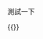 測試一下

{{<gallery
    globalMatch="sketch/*"
    sortOrder="asc"
    rowHeight="150"
    margins="5"
    thumbnailResizeOptions="600x600 q90 Lanczos"
    showExif=true
    previewType="none"
    embedPreview=true
    loadJQuery=false
	lastRow="nojustify"
	cropImages=false>}} 